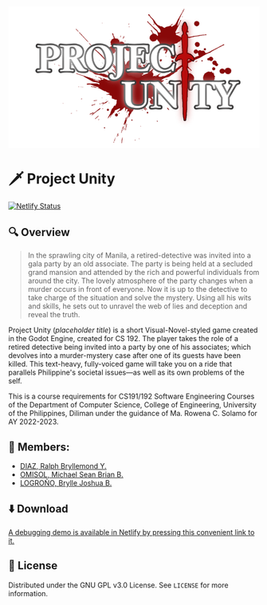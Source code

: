 ![](_readme_files/projectunity.png)

# :dagger: Project Unity
[![Netlify Status](https://api.netlify.com/api/v1/badges/a1e4cf24-e490-4b28-8a80-03eae858860f/deploy-status)](https://app.netlify.com/sites/cs192-project-unity/deploys)

## :mag: Overview

> In the sprawling city of Manila, a retired-detective was invited into a gala party by an old associate. The party is being held at a secluded grand mansion and attended by the rich and powerful individuals from around the city. The lovely atmosphere of the party changes when a murder occurs in front of everyone. Now it is up to the detective to take charge of the situation and solve the mystery. Using all his wits and skills, he sets out to unravel the web of lies and deception and reveal the truth.

Project Unity (_placeholder title_) is a short Visual-Novel-styled game created in the Godot Engine, created for CS 192. The player takes the role of a retired detective being invited into a party by one of his associates; which devolves into a murder-mystery case after one of its guests have been killed. This text-heavy, fully-voiced game will take you on a ride that parallels Philippine's societal issues—as well as its own problems of the self.

This is a course requirements for CS191/192 Software Engineering Courses of the Department of Computer Science, College of Engineering, University of the Philippines, Diliman under the guidance of Ma. Rowena C. Solamo for AY 2022-2023.


## :busts_in_silhouette: Members:

- [DIAZ, Ralph Bryllemond Y.](https://github.com/Bourbon-Rye)
- [OMISOL, Michael Sean Brian B.](https://github.com/FlamingHerb)
- [LOGROÑO, Brylle Joshua B.](https://github.com/d1w1rm4)


## :arrow_down: Download

[A debugging demo is available in Netlify by pressing this convenient link to it.](https://cs192-project-unity.netlify.app/)

## :scroll: License

Distributed under the GNU GPL v3.0 License. See `LICENSE` for more information.
